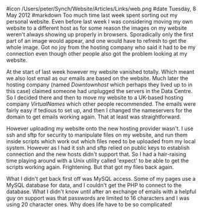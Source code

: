 #icon /Users/peter/Synch/Website/Articles/Links/web.png
#date Tuesday, 8 May 2012
#markdown
Too much time last week spent sorting out my personal website. Even before last week I was considering moving my own website to a different host as for some reason the images on my website weren't always showing up properly in browsers.  Sporadically only the first part of an image would appear, and one would have to refresh to get the whole image.  Got no joy from the hosting company who said it had to be my connection even though other people also got the problem looking at my website.

At the start of last week however my website vanished totally.  Which meant we also lost email as our emails are based on the website.  Much later the hosting company (named
*Downtownhost* which perhaps they lived up to in this case) claimed someone had unplugged the servers in the Data Centre.  So I decided there and then to move my website to a UK-based hosting company
*VirtualNames*
which other people recommended.  The emails were fairly easy if tedious to set up, and then I changed the nameservers for the domain to get emails working again.  That at least was straightforward.

However uploading my website onto the new hosting provider wasn't.  I use ssh and sftp for security to manipulate files on my website, and run them inside scripts which work out which files need to be uploaded from my local system.  However as I had it ssh and sftp relied on public keys to establish connection and the new hosts didn't support that.  So I had a hair-raising time playing around with a Unix utility called 'expect' to be able to get the scripts working again.  Frightening.  But that got my files back again.

What I didn't get back first off was MySQL access.  Some of my pages use a MySQL database for data, and I couldn't get the PHP to connect to the database.  What I didn't know until after an exchange of emails with a helpful guy on support was that passwords are limited to 16 characters and I was using 20 character ones.  Why does life have to be so complicated!
